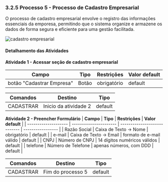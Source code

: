 ### 3.2.5 Processo 5 - Processo de Cadastro Empresarial

O processo de cadastro empresarial envolve o registro das informações essenciais da emporesa, permitindo que o sistema organize e armazene os dados de forma segura e eficiente para uma gestão facilitada.

![cadastro empresarial](https://github.com/user-attachments/assets/9377227c-210d-4a6b-a6e2-9003fa347d7d)

#### Detalhamento das Atividades


**Atividade 1 - Acessar seção de cadastro empresarial**

| **Campo** | **Tipo** | **Restrições** | **Valor default** |
|----------------------|------------------|----------------------------|-------------------|
| botão "Cadastrar Empresa" | Botão | obrigatório | default |

| **Comandos** | **Destino** | **Tipo** |
| --- | --- | --- |
| CADASTRAR | Inicio da atividade 2 | default |

**Atividade 2 - Preencher Formulário**
| **Campo**            | **Tipo**               | **Restrições**               | **Valor default** |
| -------------------- | ---------------------- | ---------------------------- | ----------------- |
| Razão Social         | Caixa de Texto → Nome  | obrigatório                  | default           |
| e-mail               | Caixa de Texto → Email | formato de e-mail válido     | default           |
| CNPJ                 | Número de CNPJ         | 14 dígitos numéricos válidos | default           |
| telefone             | Número de Telefone     | apenas números, com DDD      | default           |

| **Comandos** | **Destino** | **Tipo** |
| --- | --- | --- |
| CADASTRAR | Fim do processo 5 | default |




